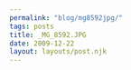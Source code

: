 ```yaml
---
permalink: "blog/mg8592jpg/"
tags: posts
title: _MG_8592.JPG
date: 2009-12-22
layout: layouts/post.njk
---
```


